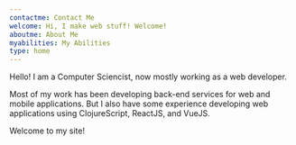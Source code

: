 ```yaml
---
contactme: Contact Me
welcome: Hi, I make web stuff! Welcome!
aboutme: About Me
myabilities: My Abilities
type: home
---
```


Hello! I am a Computer Sciencist, now mostly working as a web developer.

Most of my work has been developing back-end services for web and mobile applications. But I also have some experience developing web applications using ClojureScript, ReactJS, and VueJS.

Welcome to my site!
